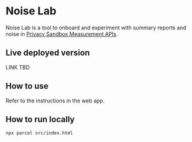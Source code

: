 # Noise Lab

Noise Lab is a tool to onboard and experiment with summary reports and noise in [Privacy Sandbox Measurement APIs](https://developer.chrome.com/docs/privacy-sandbox/#measure-digital-ads).

## Live deployed version

LINK TBD

## How to use

Refer to the instructions in the web app.

## How to run locally

```bash
npx parcel src/index.html
```
